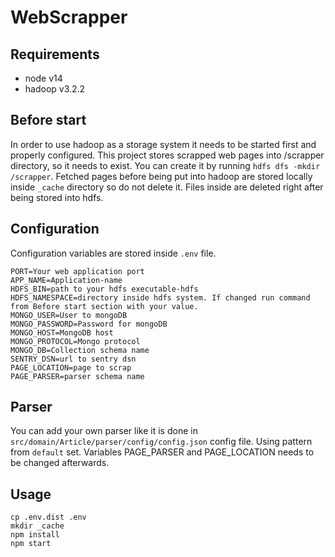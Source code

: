 # WebScrapper
## Requirements
- node v14
- hadoop v3.2.2
## Before start
In order to use hadoop as a storage system it needs to be started first and properly configured. 
This project stores scrapped web pages into /scrapper directory, so it needs to exist. You can create it by running
`hdfs dfs -mkdir /scrapper`. 
Fetched pages before being put into hadoop are stored locally inside `_cache` directory so do not delete it. Files inside are deleted right after being stored into hdfs.
## Configuration
Configuration variables are stored inside `.env` file.
```
PORT=Your web application port
APP_NAME=Application-name
HDFS_BIN=path to your hdfs executable-hdfs
HDFS_NAMESPACE=directory inside hdfs system. If changed run command from Before start section with your value.
MONGO_USER=User to mongoDB
MONGO_PASSWORD=Password for mongoDB
MONGO_HOST=MongoDB host
MONGO_PROTOCOL=Mongo protocol
MONGO_DB=Collection schema name
SENTRY_DSN=url to sentry dsn
PAGE_LOCATION=page to scrap
PAGE_PARSER=parser schema name
```
## Parser
You can add your own parser like it is done in `src/domain/Article/parser/config/config.json` config file. Using pattern from `default` set.
Variables PAGE_PARSER and PAGE_LOCATION needs to be changed afterwards.
## Usage
```
cp .env.dist .env
mkdir _cache
npm install
npm start
```